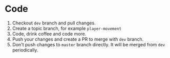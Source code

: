 # Code

1. Checkout `dev` branch and pull changes.
2. Create a topic branch, for example `player-movement`
3. Code, drink coffee and code more.
4. Push your changes and create a PR to merge with `dev` branch.
5. Don't push changes to `master` branch directly. It will be merged from `dev` periodically.
